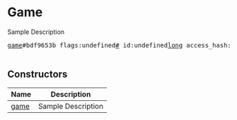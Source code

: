 # Game

Sample Description

<pre>
<a href="../constructor/game">game</a>#bdf9653b flags:undefined<a href="../type/#.md">#</a> id:undefined<a href="../type/long.md">long</a> access_hash:undefined<a href="../type/long.md">long</a> short_name:undefined<a href="../type/string.md">string</a> title:undefined<a href="../type/string.md">string</a> description:undefined<a href="../type/string.md">string</a> photo:undefined<a href="../type/Photo.md">Photo</a> document:flags.0?<a href="../type/Document.md">Document</a> = undefined<a href="../type/Game.md">Game</a>;

</pre>

## Constructors

| Name | Description |
|------|-------------|
| [game](../constructor/game.md) | Sample Description |


